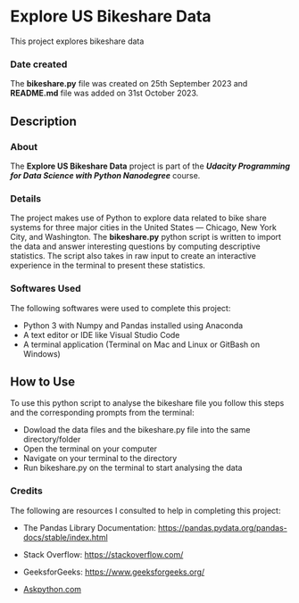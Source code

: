 # Explore US Bikeshare Data
This project explores bikeshare data
### Date created
The **bikeshare.py** file was created on 25th September 2023 and **README.md** file was added on 31st October 2023.

## Description
### About
The **Explore US Bikeshare Data** project is part of the ***Udacity Programming for Data Science with Python Nanodegree*** course. 

### Details
The project makes use of Python to explore data related to bike share systems for three major cities in the United States — Chicago, New York City, and Washington. The **bikeshare.py** python script is written to import the data and answer interesting questions by computing descriptive statistics. The script also takes in raw input to create an interactive experience in the terminal to present these statistics.

### Softwares Used
The following softwares were used to complete this project:
+ Python 3 with Numpy and Pandas installed using Anaconda
+ A text editor or IDE like Visual Studio Code
+ A terminal application (Terminal on Mac and Linux or GitBash on Windows)

## How to Use
To use this python script to analyse the bikeshare file you follow this steps and the corresponding prompts from the terminal:
+ Dowload the data files and the bikeshare.py file into the same directory/folder
+ Open the terminal on your computer
+ Navigate on your terminal to the directory
+ Run bikeshare.py on the terminal to start analysing the data


### Credits
The following are resources I consulted to help in completing this project:

+ The Pandas Library Documentation:
https://pandas.pydata.org/pandas-docs/stable/index.html

+ Stack Overflow: https://stackoverflow.com/

+ GeeksforGeeks: https://www.geeksforgeeks.org/

+ [Askpython.com](https://askpython.com) 
